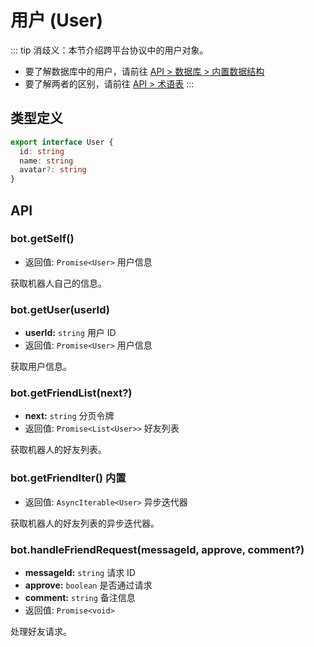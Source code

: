 # 用户 (User)

::: tip
消歧义：本节介绍跨平台协议中的用户对象。

- 要了解数据库中的用户，请前往 [API > 数据库 > 内置数据结构](../database/built-in.md#user)
- 要了解两者的区别，请前往 [API > 术语表](../glossary.md#用户)
:::

## 类型定义

```ts
export interface User {
  id: string
  name: string
  avatar?: string
}
```

## API

### bot.getSelf()

- 返回值: `Promise<User>` 用户信息

获取机器人自己的信息。

### bot.getUser(userId)

- **userId:** `string` 用户 ID
- 返回值: `Promise<User>` 用户信息

获取用户信息。

### bot.getFriendList(next?)

- **next:** `string` 分页令牌
- 返回值: `Promise<List<User>>` 好友列表

获取机器人的好友列表。

### bot.getFriendIter() <badge>内置</badge>

- 返回值: `AsyncIterable<User>` 异步迭代器

获取机器人的好友列表的异步迭代器。

### bot.handleFriendRequest(messageId, approve, comment?)

- **messageId:** `string` 请求 ID
- **approve:** `boolean` 是否通过请求
- **comment:** `string` 备注信息
- 返回值: `Promise<void>`

处理好友请求。